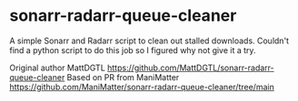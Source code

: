 # sonarr-radarr-queue-cleaner
A simple Sonarr and Radarr script to clean out stalled downloads.
Couldn't find a python script to do this job so I figured why not give it a try.

Original author MattDGTL https://github.com/MattDGTL/sonarr-radarr-queue-cleaner
Based on PR from ManiMatter https://github.com/ManiMatter/sonarr-radarr-queue-cleaner/tree/main